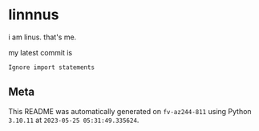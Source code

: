 # linnnus

i am linus. that's me.

my latest commit is

```
Ignore import statements
```

## Meta

This README was automatically generated on `fv-az244-811` using Python
`3.10.11` at `2023-05-25 05:31:49.335624`.
